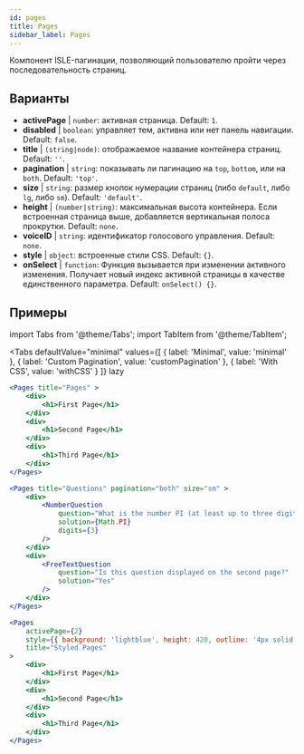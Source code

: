 ```yaml
---
id: pages 
title: Pages
sidebar_label: Pages
---
```


Компонент ISLE-пагинации, позволяющий пользователю пройти через последовательность страниц.

## Варианты

* __activePage__ | `number`: активная страница. Default: `1`.
* __disabled__ | `boolean`: управляет тем, активна или нет панель навигации. Default: `false`.
* __title__ | `(string|node)`: отображаемое название контейнера страниц. Default: `''`.
* __pagination__ | `string`: показывать ли пагинацию на `top`, `bottom`, или на `both`. Default: `'top'`.
* __size__ | `string`: размер кнопок нумерации страниц (либо `default`, либо `lg`, либо `sm`). Default: `'default'`.
* __height__ | `(number|string)`: максимальная высота контейнера. Если встроенная страница выше, добавляется вертикальная полоса прокрутки. Default: `none`.
* __voiceID__ | `string`: идентификатор голосового управления. Default: `none`.
* __style__ | `object`: встроенные стили CSS. Default: `{}`.
* __onSelect__ | `function`: Функция вызывается при изменении активного изменения. Получает новый индекс активной страницы в качестве единственного параметра. Default: `onSelect() {}`.


## Примеры

import Tabs from '@theme/Tabs';
import TabItem from '@theme/TabItem';

<Tabs
    defaultValue="minimal"
    values={[
        { label: 'Minimal', value: 'minimal' },
        { label: 'Custom Pagination', value: 'customPagination' },
        { label: 'With CSS', value: 'withCSS' }
    ]}
    lazy
>

<TabItem value="minimal">

```jsx live
<Pages title="Pages" >
    <div>
        <h1>First Page</h1>
    </div>
    <div>
        <h1>Second Page</h1>
    </div>
    <div>
        <h1>Third Page</h1>
    </div>
</Pages>
```

</TabItem>

<TabItem value="customPagination" >

```jsx live
<Pages title="Questions" pagination="both" size="sm" >
    <div>
        <NumberQuestion
            question="What is the number PI (at least up to three digits after the decimal point)?"
            solution={Math.PI}
            digits={3}
        />
    </div>
    <div>
        <FreeTextQuestion 
            question="Is this question displayed on the second page?"
            solution="Yes" 
        />
    </div>
</Pages>
```
</TabItem>

<TabItem value="withCSS">

```jsx live
<Pages 
    activePage={2}
    style={{ background: 'lightblue', height: 420, outline: '4px solid black' }} 
    title="Styled Pages"
>
    <div>
        <h1>First Page</h1>
    </div>
    <div>
        <h1>Second Page</h1>
    </div>
    <div>
        <h1>Third Page</h1>
    </div>
</Pages>
```

</TabItem>

</Tabs>

